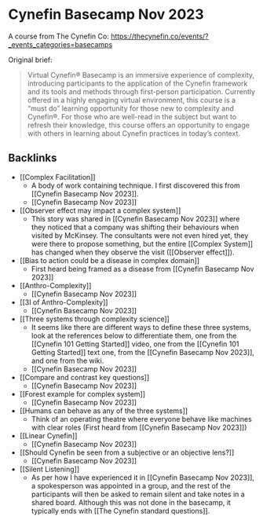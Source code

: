 # Cynefin Basecamp Nov 2023

A course from The Cynefin Co: https://thecynefin.co/events/?_events_categories=basecamps

Original brief:
> Virtual Cynefin® Basecamp is an immersive experience of complexity, introducing participants to the application of the Cynefin framework and its tools and methods through first-person participation. Currently offered in a highly engaging virtual environment, this course is a “must do” learning opportunity for those new to complexity and Cynefin®. For those who are well-read in the subject but want to refresh their knowledge, this course offers an opportunity to engage with others in learning about Cynefin practices in today’s context.

## Backlinks
* [[Complex Facilitation]]
	* A body of work containing technique. I first discovered this from [[Cynefin Basecamp Nov 2023]].
	* [[Cynefin Basecamp Nov 2023]]
* [[Observer effect may impact a complex system]]
	* This story was shared in [[Cynefin Basecamp Nov 2023]] where they noticed that a company was shifting their behaviours when visited by McKinsey. The consultants were not even hired yet, they were there to propose something, but the entire [[Complex System]] has changed when they observe the visit ([[Observer effect]]).
* [[Bias to action could be a disease in complex domain]]
	* First heard being framed as a disease from [[Cynefin Basecamp Nov 2023]]
* [[Anthro-Complexity]]
	* [[Cynefin Basecamp Nov 2023]]
* [[3I of Anthro-Complexity]]
	* [[Cynefin Basecamp Nov 2023]]
* [[Three systems through complexity science]]
	* It seems like there are different ways to define these three systems, look at the references below to differentiate them, one from the [[Cynefin 101 Getting Started]] video, one from the [[Cynefin 101 Getting Started]] text one, from the [[Cynefin Basecamp Nov 2023]], and one from the wiki.
	* [[Cynefin Basecamp Nov 2023]]
* [[Compare and contrast key questions]]
	* [[Cynefin Basecamp Nov 2023]]
* [[Forest example for complex system]]
	* [[Cynefin Basecamp Nov 2023]]
* [[Humans can behave as any of the three systems]]
	* Think of an operating theatre where everyone behave like machines with clear roles (First heard from [[Cynefin Basecamp Nov 2023]])
* [[Linear Cynefin]]
	* [[Cynefin Basecamp Nov 2023]]
* [[Should Cynefin be seen from a subjective or an objective lens?]]
	* [[Cynefin Basecamp Nov 2023]]
* [[Silent Listening]]
	* As per how I have experienced it in [[Cynefin Basecamp Nov 2023]], a spokesperson was appointed in a group, and the rest of the participants will then be asked to remain silent and take notes in a shared board. Although this was not done in the basecamp, it typically ends with [[The Cynefin standard questions]].

<!-- #evergreen -->

<!-- {BearID:7E877F44-817C-48AA-B77B-0E0B0D0F5E24} -->
